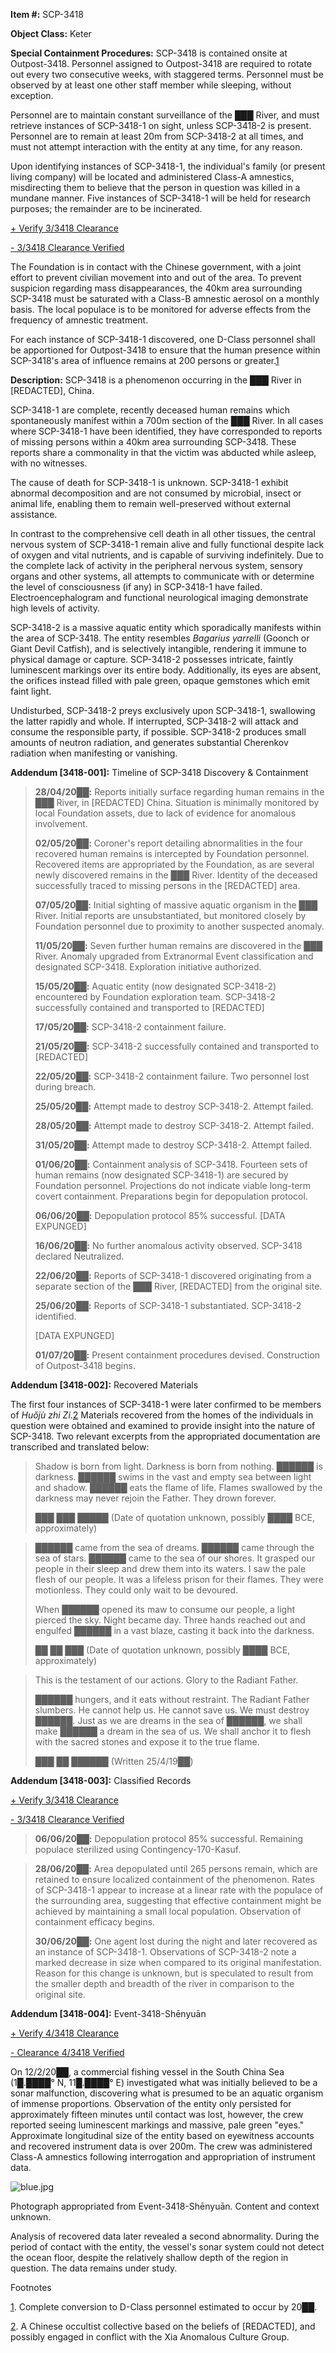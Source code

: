 **Item #:** SCP-3418

**Object Class:** Keter

**Special Containment Procedures:** SCP-3418 is contained onsite at Outpost-3418. Personnel assigned to Outpost-3418 are required to rotate out every two consecutive weeks, with staggered terms. Personnel must be observed by at least one other staff member while sleeping, without exception.

Personnel are to maintain constant surveillance of the ███ River, and must retrieve instances of SCP-3418-1 on sight, unless SCP-3418-2 is present. Personnel are to remain at least 20m from SCP-3418-2 at all times, and must not attempt interaction with the entity at any time, for any reason.

Upon identifying instances of SCP-3418-1, the individual's family (or present living company) will be located and administered Class-A amnestics, misdirecting them to believe that the person in question was killed in a mundane manner. Five instances of SCP-3418-1 will be held for research purposes; the remainder are to be incinerated.

[+ Verify 3/3418 Clearance](javascript:;)

[\- 3/3418 Clearance Verified](javascript:;)

The Foundation is in contact with the Chinese government, with a joint effort to prevent civilian movement into and out of the area. To prevent suspicion regarding mass disappearances, the 40km area surrounding SCP-3418 must be saturated with a Class-B amnestic aerosol on a monthly basis. The local populace is to be monitored for adverse effects from the frequency of amnestic treatment.

For each instance of SCP-3418-1 discovered, one D-Class personnel shall be apportioned for Outpost-3418 to ensure that the human presence within SCP-3418's area of influence remains at 200 persons or greater.[1](javascript:;)

**Description:** SCP-3418 is a phenomenon occurring in the ███ River in \[REDACTED\], China.

SCP-3418-1 are complete, recently deceased human remains which spontaneously manifest within a 700m section of the ███ River. In all cases where SCP-3418-1 have been identified, they have corresponded to reports of missing persons within a 40km area surrounding SCP-3418. These reports share a commonality in that the victim was abducted while asleep, with no witnesses.

The cause of death for SCP-3418-1 is unknown. SCP-3418-1 exhibit abnormal decomposition and are not consumed by microbial, insect or animal life, enabling them to remain well-preserved without external assistance.

In contrast to the comprehensive cell death in all other tissues, the central nervous system of SCP-3418-1 remain alive and fully functional despite lack of oxygen and vital nutrients, and is capable of surviving indefinitely. Due to the complete lack of activity in the peripheral nervous system, sensory organs and other systems, all attempts to communicate with or determine the level of consciousness (if any) in SCP-3418-1 have failed. Electroencephalogram and functional neurological imaging demonstrate high levels of activity.

SCP-3418-2 is a massive aquatic entity which sporadically manifests within the area of SCP-3418. The entity resembles _Bagarius yarrelli_ (Goonch or Giant Devil Catfish), and is selectively intangible, rendering it immune to physical damage or capture. SCP-3418-2 possesses intricate, faintly luminescent markings over its entire body. Additionally, its eyes are absent, the orifices instead filled with pale green, opaque gemstones which emit faint light.

Undisturbed, SCP-3418-2 preys exclusively upon SCP-3418-1, swallowing the latter rapidly and whole. If interrupted, SCP-3418-2 will attack and consume the responsible party, if possible. SCP-3418-2 produces small amounts of neutron radiation, and generates substantial Cherenkov radiation when manifesting or vanishing.

**Addendum \[3418-001\]:** Timeline of SCP-3418 Discovery & Containment

> **28/04/20██:** Reports initially surface regarding human remains in the ███ River, in \[REDACTED\] China. Situation is minimally monitored by local Foundation assets, due to lack of evidence for anomalous involvement.
> 
> **02/05/20██:** Coroner's report detailing abnormalities in the four recovered human remains is intercepted by Foundation personnel. Recovered items are appropriated by the Foundation, as are several newly discovered remains in the ███ River. Identity of the deceased successfully traced to missing persons in the \[REDACTED\] area.
> 
> **07/05/20██:** Initial sighting of massive aquatic organism in the ███ River. Initial reports are unsubstantiated, but monitored closely by Foundation personnel due to proximity to another suspected anomaly.
> 
> **11/05/20██:** Seven further human remains are discovered in the ███ River. Anomaly upgraded from Extranormal Event classification and designated SCP-3418. Exploration initiative authorized.
> 
> **15/05/20██:** Aquatic entity (now designated SCP-3418-2) encountered by Foundation exploration team. SCP-3418-2 successfully contained and transported to \[REDACTED\]
> 
> **17/05/20██:** SCP-3418-2 containment failure.
> 
> **21/05/20██:** SCP-3418-2 successfully contained and transported to \[REDACTED\]
> 
> **22/05/20██:** SCP-3418-2 containment failure. Two personnel lost during breach.
> 
> **25/05/20██:** Attempt made to destroy SCP-3418-2. Attempt failed.
> 
> **28/05/20██:** Attempt made to destroy SCP-3418-2. Attempt failed.
> 
> **31/05/20██:** Attempt made to destroy SCP-3418-2. Attempt failed.
> 
> **01/06/20██:** Containment analysis of SCP-3418. Fourteen sets of human remains (now designated SCP-3418-1) are secured by Foundation personnel. Projections do not indicate viable long-term covert containment. Preparations begin for depopulation protocol.
> 
> **06/06/20██:** Depopulation protocol 85% successful. \[DATA EXPUNGED\]
> 
> **16/06/20██:** No further anomalous activity observed. SCP-3418 declared Neutralized.
> 
> **22/06/20██:** Reports of SCP-3418-1 discovered originating from a separate section of the ███ River, \[REDACTED\] from the original site.
> 
> **25/06/20██:** Reports of SCP-3418-1 substantiated. SCP-3418-2 identified.
> 
> \[DATA EXPUNGED\]
> 
> **01/07/20██:** Present containment procedures devised. Construction of Outpost-3418 begins.

**Addendum \[3418-002\]:** Recovered Materials

The first four instances of SCP-3418-1 were later confirmed to be members of _Huǒjù zhi Zi_.[2](javascript:;) Materials recovered from the homes of the individuals in question were obtained and examined to provide insight into the nature of SCP-3418. Two relevant excerpts from the appropriated documentation are transcribed and translated below:

> Shadow is born from light. Darkness is born from nothing. ██████ is darkness. ██████ swims in the vast and empty sea between light and shadow. ██████ eats the flame of life. Flames swallowed by the darkness may never rejoin the Father. They drown forever.
> 
> ███ ███ █████ (Date of quotation unknown, possibly ████ BCE, approximately)

> ██████ came from the sea of dreams. ██████ came through the sea of stars. ██████ came to the sea of our shores. It grasped our people in their sleep and drew them into its waters. I saw the pale flesh of our people. It was a lifeless prison for their flames. They were motionless. They could only wait to be devoured.
> 
> When ██████ opened its maw to consume our people, a light pierced the sky. Night became day. Three hands reached out and engulfed ██████ in a vast blaze, casting it back into the darkness.
> 
> ██ ██ ███ (Date of quotation unknown, possibly ████ BCE, approximately)

> This is the testament of our actions. Glory to the Radiant Father.
> 
> ██████ hungers, and it eats without restraint. The Radiant Father slumbers. He cannot help us. He cannot save us. We must destroy ██████. Just as we are dreams in the sea of ██████, we shall make ██████ a dream in the sea of us. We shall anchor it to flesh with the sacred stones and expose it to the true flame.
> 
> ███ ██ ██████ (Written 25/4/19██)

**Addendum \[3418-003\]:** Classified Records

[+ Verify 3/3418 Clearance](javascript:;)

[\- 3/3418 Clearance Verified](javascript:;)

> **06/06/20██:** Depopulation protocol 85% successful. Remaining populace sterilized using Contingency-170-Kasuf.

> **28/06/20██:** Area depopulated until 265 persons remain, which are retained to ensure localized containment of the phenomenon. Rates of SCP-3418-1 appear to increase at a linear rate with the populace of the surrounding area, suggesting that effective containment might be achieved by maintaining a small local population. Observation of containment efficacy begins.
> 
> **30/06/20██:** One agent lost during the night and later recovered as an instance of SCP-3418-1. Observations of SCP-3418-2 note a marked decrease in size when compared to its original manifestation. Reason for this change is unknown, but is speculated to result from the smaller depth and breadth of the river in comparison to the original site.

**Addendum \[3418-004\]:** Event-3418-Shēnyuān

[+ Verify 4/3418 Clearance](javascript:;)

[\- Clearance 4/3418 Verified](javascript:;)

On 12/2/20██, a commercial fishing vessel in the South China Sea (1█.████° N, 11█.████° E) investigated what was initially believed to be a sonar malfunction, discovering what is presumed to be an aquatic organism of immense proportions. Observation of the entity only persisted for approximately fifteen minutes until contact was lost, however, the crew reported seeing luminescent markings and massive, pale green "eyes." Approximate longitudinal size of the entity based on eyewitness accounts and recovered instrument data is over 200m. The crew was administered Class-A amnestics following interrogation and appropriation of instrument data.

![blue.jpg](http://scp-wiki.wdfiles.com/local--files/scp-3418/blue.jpg)

Photograph appropriated from Event-3418-Shēnyuān. Content and context unknown.

Analysis of recovered data later revealed a second abnormality. During the period of contact with the entity, the vessel's sonar system could not detect the ocean floor, despite the relatively shallow depth of the region in question. The data remains under study.

Footnotes

[1](javascript:;). Complete conversion to D-Class personnel estimated to occur by 20██.

[2](javascript:;). A Chinese occultist collective based on the beliefs of \[REDACTED\], and possibly engaged in conflict with the Xia Anomalous Culture Group.
